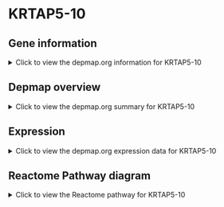 <h1>KRTAP5-10</h1>

<h2>Gene information</h2>
<details>
  <summary>Click to view the depmap.org information for KRTAP5-10</summary>
  <p><a href="https://depmap.org/portal/gene/KRTAP5-10?tab=about" target="_BLANK">Open page in a new tab...</a></p>
  <iframe src="https://depmap.org/portal/gene/KRTAP5-10?tab=about" style="border:none;width:100%;height:800px"></iframe>
</details>

<h2>Depmap overview</h2>
<details>
  <summary>Click to view the depmap.org summary for KRTAP5-10</summary>
  <p><a href="https://depmap.org/portal/gene/KRTAP5-10?tab=overview" target="_BLANK">Open page in a new tab...</a></p>
  <iframe src="https://depmap.org/portal/gene/KRTAP5-10?tab=overview" style="border:none;width:100%;height:800px"></iframe>
</details>

<h2>Expression</h2>
<details>
  <summary>Click to view the depmap.org expression data for KRTAP5-10</summary>
  <p><a href="https://depmap.org/portal/gene/KRTAP5-10?tab=characterization" target="_BLANK">Open page in a new tab...</a></p>
  <iframe src="https://depmap.org/portal/gene/KRTAP5-10?tab=characterization" style="border:none;width:100%;height:800px"></iframe>
</details>



<h2>Reactome Pathway diagram</h2>
<details>
  <summary>Click to view the Reactome pathway for KRTAP5-10</summary>
  <p><a href="https://reactome.org/PathwayBrowser/#/R-HSA-6805567" target="_BLANK">Open page in a new tab...</a></p>
  <p>Keratinization</p>
<iframe src="https://reactome.org/PathwayBrowser/#/R-HSA-6805567" style="border:none;width:100%;height:800px"></iframe>
</details>



